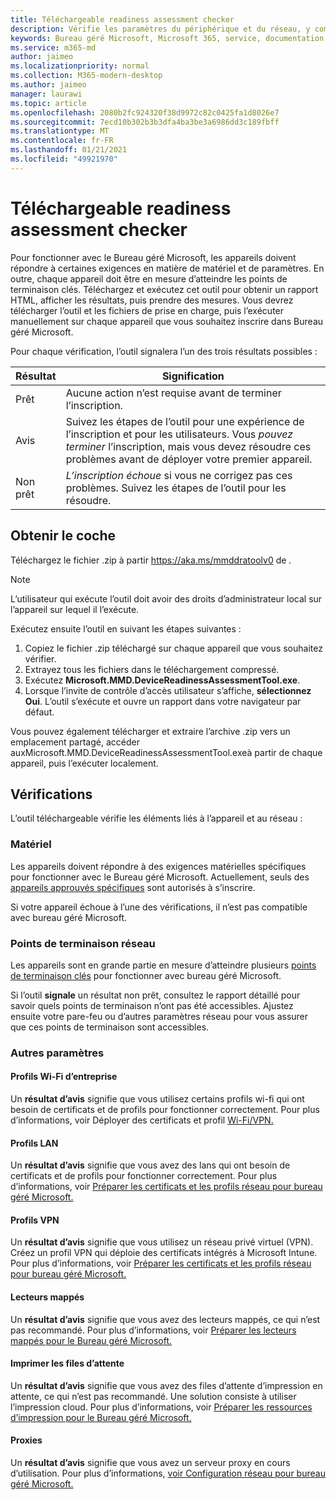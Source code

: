 ```yaml
---
title: Téléchargeable readiness assessment checker
description: Vérifie les paramètres du périphérique et du réseau, y compris les points de terminaison requis
keywords: Bureau géré Microsoft, Microsoft 365, service, documentation
ms.service: m365-md
author: jaimeo
ms.localizationpriority: normal
ms.collection: M365-modern-desktop
ms.author: jaimeo
manager: laurawi
ms.topic: article
ms.openlocfilehash: 2080b2fc924320f38d9972c82c0425fa1d8026e7
ms.sourcegitcommit: 7ecd10b302b3b3dfa4ba3be3a6986dd3c189fbff
ms.translationtype: MT
ms.contentlocale: fr-FR
ms.lasthandoff: 01/21/2021
ms.locfileid: "49921970"
---
```

# <a name="downloadable-readiness-assessment-checker"></a>Téléchargeable readiness assessment checker

Pour fonctionner avec le Bureau géré Microsoft, les appareils doivent répondre à certaines exigences en matière de matériel et de paramètres. En outre, chaque appareil doit être en mesure d’atteindre les points de terminaison clés. Téléchargez et exécutez cet outil pour obtenir un rapport HTML, afficher les résultats, puis prendre des mesures. Vous devrez télécharger l’outil et les fichiers de prise en charge, puis l’exécuter manuellement sur chaque appareil que vous souhaitez inscrire dans Bureau géré Microsoft.

Pour chaque vérification, l’outil signalera l’un des trois résultats possibles :


|Résultat  |Signification  |
|---------|---------|
|Prêt     | Aucune action n’est requise avant de terminer l’inscription.        |
|Avis    | Suivez les étapes de l’outil pour une expérience de l’inscription et pour les utilisateurs. Vous *pouvez terminer* l’inscription, mais vous devez résoudre ces problèmes avant de déployer votre premier appareil.        |
|Non prêt | *L’inscription échoue* si vous ne corrigez pas ces problèmes. Suivez les étapes de l’outil pour les résoudre.        |

## <a name="obtain-the-checker"></a>Obtenir le coche

Téléchargez le fichier .zip à partir https://aka.ms/mmddratoolv0 de .

> [!NOTE]
> L’utilisateur qui exécute l’outil doit avoir des droits d’administrateur local sur l’appareil sur lequel il l’exécute.

 Exécutez ensuite l’outil en suivant les étapes suivantes :

1. Copiez le fichier .zip téléchargé sur chaque appareil que vous souhaitez vérifier.
2. Extrayez tous les fichiers dans le téléchargement compressé.
3. Exécutez **Microsoft.MMD.DeviceReadinessAssessmentTool.exe**.
4. Lorsque l’invite de contrôle d’accès utilisateur s’affiche, **sélectionnez Oui**. L’outil s’exécute et ouvre un rapport dans votre navigateur par défaut.

Vous pouvez également télécharger et extraire l’archive  .zip vers un emplacement partagé, accéder auxMicrosoft.MMD.DeviceReadinessAssessmentTool.exeà partir de chaque appareil, puis l’exécuter localement.


## <a name="checks"></a>Vérifications

L’outil téléchargeable vérifie les éléments liés à l’appareil et au réseau :

### <a name="hardware"></a>Matériel

Les appareils doivent répondre à des exigences matérielles spécifiques pour fonctionner avec le Bureau géré Microsoft. Actuellement, seuls des [appareils approuvés spécifiques](../service-description/device-list.md) sont autorisés à s’inscrire. 

Si votre appareil échoue à l’une des vérifications, il n’est pas compatible avec bureau géré Microsoft.

### <a name="network-endpoints"></a>Points de terminaison réseau

Les appareils sont en grande partie en mesure d’atteindre plusieurs [points de terminaison clés](network.md) pour fonctionner avec bureau géré Microsoft.

Si l’outil **signale** un résultat non prêt, consultez le rapport détaillé pour savoir quels points de terminaison n’ont pas été accessibles. Ajustez ensuite votre pare-feu ou d’autres paramètres réseau pour vous assurer que ces points de terminaison sont accessibles.

### <a name="other-settings"></a>Autres paramètres

#### <a name="enterprise-wi-fi-profiles"></a>Profils Wi-Fi d’entreprise

Un **résultat d’avis** signifie que vous utilisez certains profils wi-fi qui ont besoin de certificats et de profils pour fonctionner correctement. Pour plus d’informations, voir Déployer des certificats et profil [Wi-Fi/VPN.](certs-wifi-lan.md#deploy-certificates-and-wi-fivpn-profile)

#### <a name="lan-profiles"></a>Profils LAN

Un **résultat d’avis** signifie que vous avez des lans qui ont besoin de certificats et de profils pour fonctionner correctement. Pour plus d’informations, voir [Préparer les certificats et les profils réseau pour bureau géré Microsoft.](certs-wifi-lan.md)

#### <a name="vpn-profiles"></a>Profils VPN

Un **résultat d’avis** signifie que vous utilisez un réseau privé virtuel (VPN). Créez un profil VPN qui déploie des certificats intégrés à Microsoft Intune. Pour plus d’informations, voir [Préparer les certificats et les profils réseau pour bureau géré Microsoft.](certs-wifi-lan.md)

#### <a name="mapped-drives"></a>Lecteurs mappés

Un **résultat d’avis** signifie que vous avez des lecteurs mappés, ce qui n’est pas recommandé. Pour plus d’informations, voir [Préparer les lecteurs mappés pour le Bureau géré Microsoft.](mapped-drives.md)

#### <a name="print-queues"></a>Imprimer les files d’attente

Un **résultat d’avis** signifie que vous avez des files d’attente d’impression en attente, ce qui n’est pas recommandé. Une solution consiste à utiliser l’impression cloud. Pour plus d’informations, voir [Préparer les ressources d’impression pour le Bureau géré Microsoft.](printing.md)

#### <a name="proxies"></a>Proxies

Un **résultat d’avis** signifie que vous avez un serveur proxy en cours d’utilisation. Pour plus d’informations, [voir Configuration réseau pour bureau géré Microsoft.](network.md)

